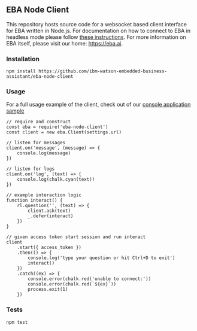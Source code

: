 ## EBA Node Client

This repository hosts source code for a websocket based client interface for EBA written in Node.js. For documentation on how to connect to EBA in headless mode please follow [these instructions](). For more information on EBA itself, please visit our home: https://eba.ai.


### Installation
`npm install https://github.com/ibm-watson-embedded-business-assistant/eba-node-client`

### Usage
For a full usage example of the client, check out of our [console application sample](https://github.com/ibm-watson-embedded-business-assistant/eba-example-agents/blob/master/samples/websocket-node-client/app.js)

```
// require and construct
const eba = require('eba-node-client')
const client = new eba.Client(settings.url)

// listen for messages
client.on('message', (message) => {
    console.log(message)
})

// listen for logs
client.on('log', (text) => {
    console.log(chalk.cyan(text))
})

// example interaction logic
function interact() {
    rl.question('', (text) => {
        client.ask(text)
        _.defer(interact)
    })
}

// given access token start session and run interact
client
    .start({ access_token })
    .then(() => {
        console.log('type your question or hit Ctrl+D to exit')
        interact()
    })
    .catch((ex) => {
        console.error(chalk.red('unable to connect:'))
        console.error(chalk.red(`${ex}`))
        process.exit(1)
    })
```

### Tests

`npm test`

